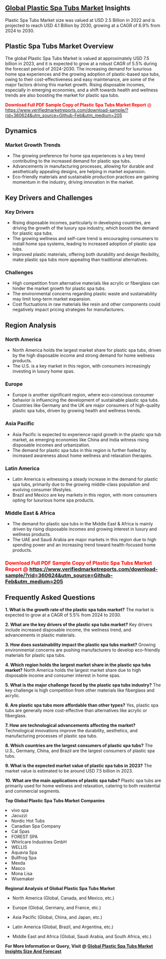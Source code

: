 <h2><a href="https://www.verifiedmarketreports.com/download-sample/?rid=360624&amp;utm_source=Github&amp;utm_medium=205" target="_blank">Global Plastic Spa Tubs Market</a> Insights</h2><p>Plastic Spa Tubs Market size was valued at USD 2.5 Billion in 2022 and is projected to reach USD 4.1 Billion by 2030, growing at a CAGR of 6.9% from 2024 to 2030.</p><p> <h2>Plastic Spa Tubs Market Overview</h2> <p>The global Plastic Spa Tubs Market is valued at approximately USD 7.5 billion in 2023, and it is expected to grow at a robust CAGR of 5.5% during the forecast period of 2024-2030. The increasing demand for luxurious home spa experiences and the growing adoption of plastic-based spa tubs, owing to their cost-effectiveness and easy maintenance, are some of the major factors driving this market growth. Rising disposable incomes, especially in emerging economies, and a shift towards health and wellness trends are also boosting the market for plastic spa tubs.</p> <p><p><span class=""><span style="color: #ff0000;"><strong>Download Full PDF Sample Copy of Plastic Spa Tubs Market Report</strong> @ </span><a href="https://www.verifiedmarketreports.com/download-sample/?rid=360624&amp;utm_source=Github-Feb&amp;utm_medium=205" target="_blank">https://www.verifiedmarketreports.com/download-sample/?rid=360624&amp;utm_source=Github-Feb&amp;utm_medium=205</a></span></p></p> <h2>Dynamics</h2> <h3>Market Growth Trends</h3> <ul> <li>The growing preference for home spa experiences is a key trend contributing to the increased demand for plastic spa tubs.</li> <li>Advancements in manufacturing processes, allowing for durable and aesthetically appealing designs, are helping in market expansion.</li> <li>Eco-friendly materials and sustainable production practices are gaining momentum in the industry, driving innovation in the market.</li> </ul> <h2>Key Drivers and Challenges</h2> <h3>Key Drivers</h3> <ul> <li>Rising disposable incomes, particularly in developing countries, are driving the growth of the luxury spa industry, which boosts the demand for plastic spa tubs.</li> <li>The growing wellness and self-care trend is encouraging consumers to install home spa systems, leading to increased adoption of plastic spa tubs.</li> <li>Improved plastic materials, offering both durability and design flexibility, make plastic spa tubs more appealing than traditional alternatives.</li> </ul> <h3>Challenges</h3> <ul> <li>High competition from alternative materials like acrylic or fiberglass can hinder the market growth for plastic spa tubs.</li> <li>The environmental concerns regarding plastic waste and sustainability may limit long-term market expansion.</li> <li>Cost fluctuations in raw materials like resin and other components could negatively impact pricing strategies for manufacturers.</li> </ul> <h2>Region Analysis</h2> <h3>North America</h3> <ul> <li>North America holds the largest market share for plastic spa tubs, driven by the high disposable income and strong demand for home wellness products.</li> <li>The U.S. is a key market in this region, with consumers increasingly investing in luxury home spas.</li> </ul> <h3>Europe</h3> <ul> <li>Europe is another significant region, where eco-conscious consumer behavior is influencing the development of sustainable plastic spa tubs.</li> <li>Countries like Germany and the UK are major consumers of high-quality plastic spa tubs, driven by growing health and wellness trends.</li> </ul> <h3>Asia Pacific</h3> <ul> <li>Asia Pacific is expected to experience rapid growth in the plastic spa tub market, as emerging economies like China and India witness rising disposable incomes and urbanization.</li> <li>The demand for plastic spa tubs in this region is further fueled by increased awareness about home wellness and relaxation therapies.</li> </ul> <h3>Latin America</h3> <ul> <li>Latin America is witnessing a steady increase in the demand for plastic spa tubs, primarily due to the growing middle-class population and evolving consumer lifestyles.</li> <li>Brazil and Mexico are key markets in this region, with more consumers opting for luxurious home spa products.</li> </ul> <h3>Middle East & Africa</h3> <ul> <li>The demand for plastic spa tubs in the Middle East & Africa is mainly driven by rising disposable incomes and growing interest in luxury and wellness products.</li> <li>The UAE and Saudi Arabia are major markets in this region due to high spending power and an increasing trend toward health-focused home products.</li> </ul> <h3><p><span class=""><span style="color: #ff0000;"><strong>Download Full PDF Sample Copy of Plastic Spa Tubs Market Report</strong> @ </span><a href="https://www.verifiedmarketreports.com/download-sample/?rid=360624&amp;utm_source=Github-Feb&amp;utm_medium=205" target="_blank">https://www.verifiedmarketreports.com/download-sample/?rid=360624&amp;utm_source=Github-Feb&amp;utm_medium=205</a></span></p></h3> <h2>Frequently Asked Questions</h2> <p><strong>1. What is the growth rate of the plastic spa tubs market?</strong> The market is expected to grow at a CAGR of 5.5% from 2024 to 2030.</p> <p><strong>2. What are the key drivers of the plastic spa tubs market?</strong> Key drivers include increased disposable income, the wellness trend, and advancements in plastic materials.</p> <p><strong>3. How does sustainability impact the plastic spa tubs market?</strong> Growing environmental concerns are pushing manufacturers to develop eco-friendly materials for plastic spa tubs.</p> <p><strong>4. Which region holds the largest market share in the plastic spa tubs market?</strong> North America holds the largest market share due to high disposable income and consumer interest in home spas.</p> <p><strong>5. What is the major challenge faced by the plastic spa tubs industry?</strong> The key challenge is high competition from other materials like fiberglass and acrylic.</p> <p><strong>6. Are plastic spa tubs more affordable than other types?</strong> Yes, plastic spa tubs are generally more cost-effective than alternatives like acrylic or fiberglass.</p> <p><strong>7. How are technological advancements affecting the market?</strong> Technological innovations improve the durability, aesthetics, and manufacturing processes of plastic spa tubs.</p> <p><strong>8. Which countries are the largest consumers of plastic spa tubs?</strong> The U.S., Germany, China, and Brazil are the largest consumers of plastic spa tubs.</p> <p><strong>9. What is the expected market value of plastic spa tubs in 2023?</strong> The market value is estimated to be around USD 7.5 billion in 2023.</p> <p><strong>10. What are the main applications of plastic spa tubs?</strong> Plastic spa tubs are primarily used for home wellness and relaxation, catering to both residential and commercial segments.</p> </p><p><strong>Top Global Plastic Spa Tubs Market Companies</strong></p><div data-test-id=""><p><li>vivo spa</li><li> Jacuzzi</li><li> Nordic Hot Tubs</li><li> Canadian Spa Company</li><li> Cal Spas</li><li> FOREST SPA</li><li> Whirlcare Industries GmbH</li><li> WELLIS</li><li> Aquavia Spa</li><li> Bullfrog Spa</li><li> Mexda</li><li> Masco</li><li> Mona Lisa</li><li> Wisemaker</li></p><div><strong>Regional Analysis of&nbsp;Global Plastic Spa Tubs Market</strong></div><ul><li dir="ltr"><p dir="ltr">North America&nbsp;(Global, Canada, and Mexico, etc.)</p></li><li dir="ltr"><p dir="ltr">Europe (Global, Germany, and France, etc.)</p></li><li dir="ltr"><p dir="ltr">Asia Pacific&nbsp;(Global, China, and Japan, etc.)</p></li><li dir="ltr"><p dir="ltr">Latin America&nbsp;(Global, Brazil, and Argentina, etc.)</p></li><li dir="ltr">Middle East and Africa&nbsp;(Global, Saudi Arabia, and South Africa, etc.)</li></ul><p><strong>For More Information or Query, Visit @&nbsp;</strong><strong><a href="https://www.verifiedmarketreports.com/product/plastic-spa-tubs-market/?utm_source=Github&amp;utm_medium=205" target="_blank">Global Plastic Spa Tubs Market Insights Size And Forecast</a></strong></p></div>

